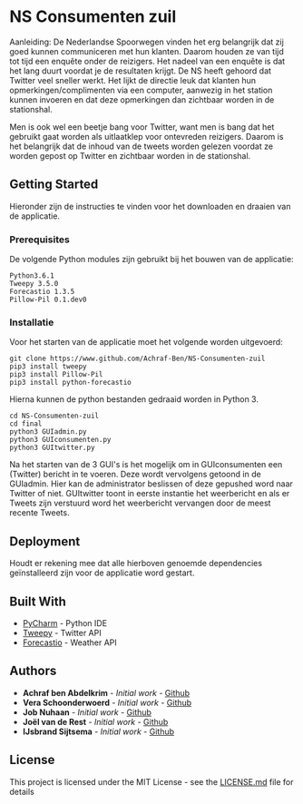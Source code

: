 # NS Consumenten zuil

Aanleiding:
De Nederlandse Spoorwegen vinden het erg belangrijk dat zij goed kunnen communiceren met hun
klanten. Daarom houden ze van tijd tot tijd een enquête onder de reizigers. Het nadeel van een
enquête is dat het lang duurt voordat je de resultaten krijgt. De NS heeft gehoord dat Twitter veel
sneller werkt. Het lijkt de directie leuk dat klanten hun opmerkingen/complimenten via een
computer, aanwezig in het station kunnen invoeren en dat deze opmerkingen dan zichtbaar worden
in de stationshal.

Men is ook wel een beetje bang voor Twitter, want men is bang dat het gebruikt gaat worden als
uitlaatklep voor ontevreden reizigers. Daarom is het belangrijk dat de inhoud van de tweets worden
gelezen voordat ze worden gepost op Twitter en zichtbaar worden in de stationshal.

## Getting Started

Hieronder zijn de instructies te vinden voor het downloaden en draaien van de applicatie. 

### Prerequisites

De volgende Python modules zijn gebruikt bij het bouwen van de applicatie:

```
Python3.6.1
Tweepy 3.5.0
Forecastio 1.3.5
Pillow-Pil 0.1.dev0
```

### Installatie

Voor het starten van de applicatie moet het volgende worden uitgevoerd:

```
git clone https://www.github.com/Achraf-Ben/NS-Consumenten-zuil
pip3 install tweepy
pip3 install Pillow-Pil
pip3 install python-forecastio
```

Hierna kunnen de python bestanden gedraaid worden in Python 3. 

```
cd NS-Consumenten-zuil
cd final
python3 GUIadmin.py
python3 GUIconsumenten.py
python3 GUItwitter.py
```

Na het starten van de 3 GUI's is het mogelijk om in GUIconsumenten een (Twitter) bericht in te voeren. 
Deze wordt vervolgens getoond in de GUIadmin. Hier kan de administrator beslissen of deze gepushed word naar Twitter of niet.
GUItwitter toont in eerste instantie het weerbericht en als er Tweets zijn verstuurd word het weerbericht vervangen door de meest recente Tweets. 


## Deployment

Houdt er rekening mee dat alle hierboven genoemde dependencies geïnstalleerd zijn voor de applicatie word gestart.

## Built With

* [PyCharm](https://www.jetbrains.com/pycharm/) - Python IDE
* [Tweepy](https://github.com/tweepy/tweepy) - Twitter API
* [Forecastio](https://pypi.python.org/pypi/python-forecastio/) - Weather API

## Authors

* **Achraf ben Abdelkrim** - *Initial work* - [Github](https://github.com/Achraf-Ben)
* **Vera Schoonderwoerd** - *Initial work* - [Github](https://github.com/vera98x)
* **Job Nuhaan** - *Initial work* - [Github](https://github.com/jnuhaan)
* **Joël van de Rest** - *Initial work* - [Github](https://github.com/JoelvandeRest)
* **IJsbrand Sijtsema** - *Initial work* - [Github](https://github.com/IcefireSijtsema)

## License

This project is licensed under the MIT License - see the [LICENSE.md](LICENSE.md) file for details
